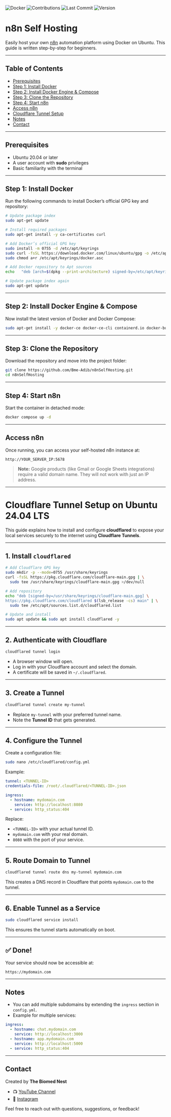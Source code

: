 ![Docker](https://img.shields.io/badge/docker-ready-blue) ![Contributions](https://img.shields.io/badge/contributions-welcome-orange) ![Last Commit](https://img.shields.io/github/last-commit/Bme-Adib/n8nSelfHosting) ![Version](https://img.shields.io/badge/version-2.0.0-green)

# n8n Self Hosting

Easily host your own [n8n](https://n8n.io/) automation platform using Docker on Ubuntu.
This guide is written step-by-step for beginners.

---

## Table of Contents

* [Prerequisites](#prerequisites)
* [Step 1: Install Docker](#step-1-install-docker)
* [Step 2: Install Docker Engine & Compose](#step-2-install-docker-engine--compose)
* [Step 3: Clone the Repository](#step-3-clone-the-repository)
* [Step 4: Start n8n](#step-4-start-n8n)
* [Access n8n](#access-n8n)
* [Cloudflare Tunnel Setup](#cloudflare-tunnel-setup-on-ubuntu-2404-lts)
* [Notes](#notes)
* [Contact](#contact)

---

## Prerequisites

* Ubuntu 20.04 or later
* A user account with **sudo** privileges
* Basic familiarity with the terminal

---

## Step 1: Install Docker

Run the following commands to install Docker’s official GPG key and repository:

```bash
# Update package index
sudo apt-get update

# Install required packages
sudo apt-get install -y ca-certificates curl

# Add Docker’s official GPG key
sudo install -m 0755 -d /etc/apt/keyrings
sudo curl -fsSL https://download.docker.com/linux/ubuntu/gpg -o /etc/apt/keyrings/docker.asc
sudo chmod a+r /etc/apt/keyrings/docker.asc

# Add Docker repository to Apt sources
echo   "deb [arch=$(dpkg --print-architecture) signed-by=/etc/apt/keyrings/docker.asc] https://download.docker.com/linux/ubuntu   $(. /etc/os-release && echo "${UBUNTU_CODENAME:-$VERSION_CODENAME}") stable" |   sudo tee /etc/apt/sources.list.d/docker.list > /dev/null

# Update package index again
sudo apt-get update
```

---

## Step 2: Install Docker Engine & Compose

Now install the latest version of Docker and Docker Compose:

```bash
sudo apt-get install -y docker-ce docker-ce-cli containerd.io docker-buildx-plugin docker-compose-plugin
```

---

## Step 3: Clone the Repository

Download the repository and move into the project folder:

```bash
git clone https://github.com/Bme-Adib/n8nSelfHosting.git
cd n8nSelfHosting
```

---

## Step 4: Start n8n

Start the container in detached mode:

```bash
docker compose up -d
```

---

## Access n8n

Once running, you can access your self-hosted n8n instance at:

```
http://YOUR_SERVER_IP:5678
```

> **Note:** Google products (like Gmail or Google Sheets integrations) require a valid domain name. They will not work with just an IP address.

---

# Cloudflare Tunnel Setup on Ubuntu 24.04 LTS

This guide explains how to install and configure **cloudflared** to expose your local services securely to the internet using **Cloudflare Tunnels**.

---

## 1. Install `cloudflared`

```bash
# Add Cloudflare GPG key
sudo mkdir -p --mode=0755 /usr/share/keyrings
curl -fsSL https://pkg.cloudflare.com/cloudflare-main.gpg | \
  sudo tee /usr/share/keyrings/cloudflare-main.gpg >/dev/null

# Add repository
echo "deb [signed-by=/usr/share/keyrings/cloudflare-main.gpg] \
https://pkg.cloudflare.com/cloudflared $(lsb_release -cs) main" | \
  sudo tee /etc/apt/sources.list.d/cloudflared.list

# Update and install
sudo apt update && sudo apt install cloudflared -y
```

---

## 2. Authenticate with Cloudflare

```bash
cloudflared tunnel login
```

* A browser window will open.
* Log in with your Cloudflare account and select the domain.
* A certificate will be saved in `~/.cloudflared`.

---

## 3. Create a Tunnel

```bash
cloudflared tunnel create my-tunnel
```

* Replace `my-tunnel` with your preferred tunnel name.
* Note the **Tunnel ID** that gets generated.

---

## 4. Configure the Tunnel

Create a configuration file:

```bash
sudo nano /etc/cloudflared/config.yml
```

Example:

```yaml
tunnel: <TUNNEL-ID>
credentials-file: /root/.cloudflared/<TUNNEL-ID>.json

ingress:
  - hostname: mydomain.com
    service: http://localhost:8080
  - service: http_status:404
```

Replace:

* `<TUNNEL-ID>` with your actual tunnel ID.
* `mydomain.com` with your real domain.
* `8080` with the port of your service.

---

## 5. Route Domain to Tunnel

```bash
cloudflared tunnel route dns my-tunnel mydomain.com
```

This creates a DNS record in Cloudflare that points `mydomain.com` to the tunnel.

---


## 6. Enable Tunnel as a Service

```bash
sudo cloudflared service install
```

This ensures the tunnel starts automatically on boot.

---

## ✅ Done!

Your service should now be accessible at:

```
https://mydomain.com
```

---

## Notes

* You can add multiple subdomains by extending the `ingress` section in `config.yml`.
* Example for multiple services:

```yaml
ingress:
  - hostname: chat.mydomain.com
    service: http://localhost:3000
  - hostname: app.mydomain.com
    service: http://localhost:5000
  - service: http_status:404
```

---

## Contact

Created by **The Biomed Nest**

* 📺 [YouTube Channel](https://www.youtube.com/@TheBiomedNest)
* 📸 [Instagram](https://www.instagram.com/thebiomednest)

Feel free to reach out with questions, suggestions, or feedback!
